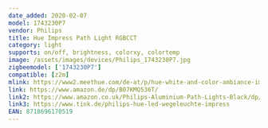 ```yaml
---
date_added: 2020-02-07
model: 1743230P7
vendor: Philips
title: Hue Impress Path Light RGBCCT
category: light
supports: on/off, brightness, colorxy, colortemp
image: /assets/images/devices/Philips_1743230P7.jpg
zigbeemodel: ['1743230P7']
compatible: [z2m]
mlink: https://www2.meethue.com/de-at/p/hue-white-and-color-ambiance-impress-wegeleuchte/1743230P7
link: https://www.amazon.de/dp/B07KMQ536T/
link2: https://www.amazon.co.uk/Philips-Aluminium-Path-Lights-Black/dp/B07KMQ536T/
link3: https://www.tink.de/philips-hue-led-wegeleuchte-impress
EAN: 8718696170519
---
```


